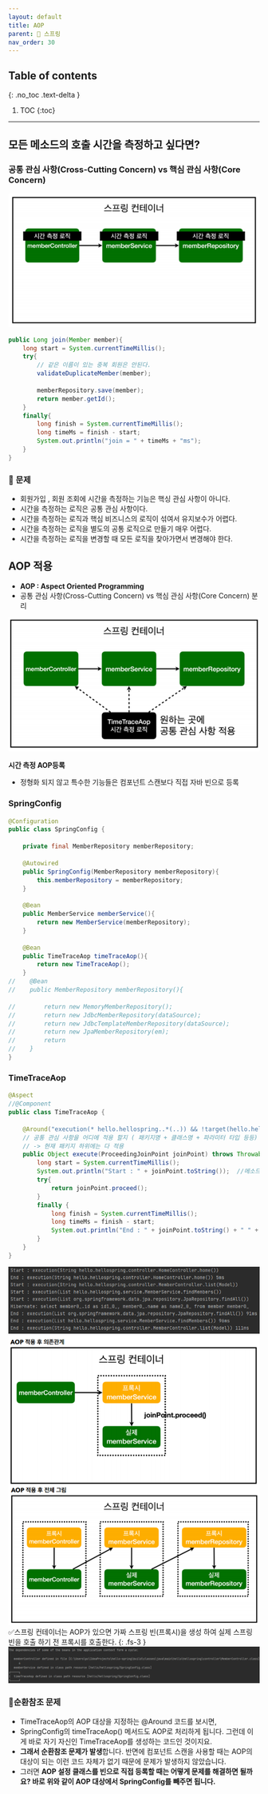 ```yaml
---
layout: default
title: AOP
parent: 🌱 스프링
nav_order: 30
---
```

## Table of contents
{: .no_toc .text-delta }

1. TOC
{:toc}

---

## **모든 메소드의 호출 시간을 측정하고 싶다면?**

###  **공통 관심 사항(Cross-Cutting Concern) vs 핵심 관심 사항(Core Concern)**

![](../../assets/images/spring-core/AOP/1.png)
```java
public Long join(Member member){
    long start = System.currentTimeMillis();
    try{
        // 같은 이름이 있는 중복 회원은 안된다.
        validateDuplicateMember(member);

        memberRepository.save(member);
        return member.getId();
    }
    finally{
        long finish = System.currentTimeMillis();
        long timeMs = finish - start;
        System.out.println("join = " + timeMs + "ms");
    }
}
```
### 🚨 **문제**
-   회원가입 , 회원 조회에 시간을 측정하는 기능은 핵싱 관심 사항이 아니다.
-   시간을 측정하는 로직은 공통 관심 사항이다.
-   시간을 측정하는 로직과 핵심 비즈니스의 로직이 섞여서 유지보수가 어렵다.
-   시간을 측정하는 로직을 별도의 공통 로직으로 만들기 매우 어렵다.
-   시간을 측정하는 로직을 변경할 때 모든 로직을 찾아가면서 변경해야 한다.

## **AOP 적용**
-   **AOP : Aspect Oriented Programming**
-   공통 관심 사항(Cross-Cutting Concern) vs 핵심 관심 사항(Core Concern) 분리

![](../../assets/images/spring-core/AOP/2.png)

**시간 측정 AOP등록**
- 정형화 되지 않고 특수한 기능들은 컴포넌트 스캔보다 직접 자바 빈으로 등록

### **SpringConfig**
```java
@Configuration
public class SpringConfig {

    private final MemberRepository memberRepository;

    @Autowired
    public SpringConfig(MemberRepository memberRepository){
        this.memberRepository = memberRepository;
    }

    @Bean
    public MemberService memberService(){
        return new MemberService(memberRepository);
    }

    @Bean
    public TimeTraceAop timeTraceAop(){
        return new TimeTraceAop();
    }
//    @Bean
//    public MemberRepository memberRepository(){

//        return new MemoryMemberRepository();
//        return new JdbcMemberRepository(dataSource);
//        return new JdbcTemplateMemberRepository(dataSource);
//        return new JpaMemberRepository(em);
//        return
//    }
}
```
### **TimeTraceAop**
```java
@Aspect
//@Component
public class TimeTraceAop {

    @Around("execution(* hello.hellospring..*(..)) && !target(hello.hellospring.SpringConfig)")
    // 공통 관심 사항을 어디에 적용 할지 ( 패키지명 + 클래스명 + 파라미터 타입 등등)
    // -> 현재 패키지 하위에는 다 적용
    public Object execute(ProceedingJoinPoint joinPoint) throws Throwable{
        long start = System.currentTimeMillis();
        System.out.println("Start : " + joinPoint.toString());	//메소드 명
        try{
            return joinPoint.proceed();
        }
        finally {
            long finish = System.currentTimeMillis();
            long timeMs = finish - start;
            System.out.println("End : " + joinPoint.toString() + " " + timeMs + "ms");
        }
    }
}
```
![](../../assets/images/spring-core/AOP/3.png)
![](../../assets/images/spring-core/AOP/4.png)
✅스프링 컨테이너는 AOP가 있으면 가짜 스프링 빈(프록시)을 생성 하여 실제 스프링 빈을 호출 하기 전 프록시를 호출한다.
{: .fs-3 }
![](../../assets/images/spring-core/AOP/5.png)

### **📌순환참조 문제**
- TimeTraceAop의 AOP 대상을 지정하는 @Around 코드를 보시면,
- SpringConfig의 timeTraceAop() 메서드도 AOP로 처리하게 됩니다. 그런데 이게 바로 자기 자신인 TimeTraceAop를 생성하는 코드인 것이지요.
- **그래서 순환참조 문제가 발생**합니다. 반면에 컴포넌트 스캔을 사용할 때는 AOP의 대상이 되는 이런 코드 자체가 없기 때문에 문제가 발생하지 않았습니다.
- 그러면 **AOP 설정 클래스를 빈으로 직접 등록할 때는 어떻게 문제를 해결하면 될까요? 바로 위와 같이 AOP 대상에서 SpringConfig를 빼주면 됩니다.**
